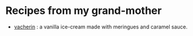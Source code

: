 Recipes from my grand-mother
============================

* [vacherin](vacherin.md) : a vanilla ice-cream made with meringues and caramel sauce.

